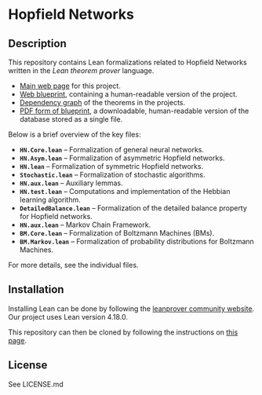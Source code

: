 # Hopfield Networks

## Description
This repository contains Lean formalizations related to Hopfield Networks written in the *Lean theorem prover* language.

- [Main web page](https://mkaratarakis.github.io/HopfieldNet/) for this project.
- [Web blueprint](https://mkaratarakis.github.io/HopfieldNet/blueprint/), containing a human-readable version of the project.
- [Dependency graph](https://mkaratarakis.github.io/HopfieldNet/blueprint/dep_graph_document.html) of the theorems in the projects.
- [PDF form of blueprint](https://mkaratarakis.github.io/HopfieldNet/blueprint.pdf), a downloadable, human-readable version of the database stored as a single file.

Below is a brief overview of the key files:

- **`HN.Core.lean`** – Formalization of general neural networks.  
- **`HN.Asym.lean`** – Formalization of asymmetric Hopfield networks.  
- **`HN.lean`** – Formalization of symmetric Hopfield networks.  
- **`Stochastic.lean`** – Formalization of stochastic algorithms.  
- **`HN.aux.lean`** – Auxiliary lemmas.  
- **`HN.test.lean`** – Computations and implementation of the Hebbian learning algorithm.
- **`DetailedBalance.lean`** – Formalization of the detailed balance property for Hopfield networks.
- **`HN.aux.lean`** – Markov Chain Framework. 
- **`BM.Core.lean`** – Formalization of Boltzmann Machines (BMs).
- **`BM.Markov.lean`** – Formalization of probability distributions for Boltzmann Machines.

For more details, see the individual files.

## Installation
Installing Lean can be done by following the [leanprover community website](https://leanprover-community.github.io/get_started.html).
Our project uses Lean version 4.18.0.

This repository can then be cloned by following the instructions on [this page](https://leanprover-community.github.io/install/project.html).

## License
See LICENSE.md
